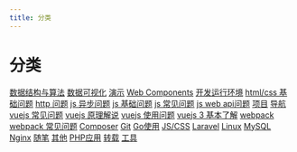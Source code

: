 ```yaml
---
title: 分类
---
```

# 分类

<span class="el-tag el-tag--success"> [数据结构与算法](/mdpress/codes/algorithm/)</span><span class="el-tag el-tag--info"> [数据可视化](/mdpress/codes/charts/)</span><span class="el-tag el-tag--warning"> [演示](/mdpress/codes/demos/)</span><span class="el-tag el-tag--danger"> [Web Components](/mdpress/codes/web-components/)</span><span class="el-tag el-tag--success"> [开发运行环境](/mdpress/learns/dev-prod-env/)</span><span class="el-tag el-tag--info"> [html/css 基础问题](/mdpress/learns/html-css/)</span><span class="el-tag el-tag--warning"> [http 问题](/mdpress/learns/http/)</span><span class="el-tag el-tag--danger"> [js 异步问题](/mdpress/learns/js-asyn/)</span><span class="el-tag el-tag--success"> [js 基础问题](/mdpress/learns/js-base/)</span><span class="el-tag el-tag--info"> [js 常见问题](/mdpress/learns/js-faq/)</span><span class="el-tag el-tag--warning"> [js web api问题](/mdpress/learns/js-web-api/)</span><span class="el-tag el-tag--danger"> [项目](/mdpress/learns/project/)</span><span class="el-tag el-tag--success"> [导航](/mdpress/learns/vue-study/)</span><span class="el-tag el-tag--info"> [vuejs 常见问题](/mdpress/learns/vuejs-faq/)</span><span class="el-tag el-tag--warning"> [vuejs 原理解说](/mdpress/learns/vuejs-principle/)</span><span class="el-tag el-tag--danger"> [vuejs 使用问题](/mdpress/learns/vuejs-use/)</span><span class="el-tag el-tag--success"> [vuejs 3 基本了解](/mdpress/learns/vuejs3-base/)</span><span class="el-tag el-tag--info"> [webpack](/mdpress/learns/webpack/)</span><span class="el-tag el-tag--warning"> [webpack 常见问题](/mdpress/learns/webpack-faq/)</span><span class="el-tag el-tag--danger"> [Composer](/mdpress/posts/composer/)</span><span class="el-tag el-tag--success"> [Git](/mdpress/posts/git/)</span><span class="el-tag el-tag--info"> [Go使用](/mdpress/posts/go-usage/)</span><span class="el-tag el-tag--warning"> [JS/CSS](/mdpress/posts/js-css/)</span><span class="el-tag el-tag--danger"> [Laravel](/mdpress/posts/laravel/)</span><span class="el-tag el-tag--success"> [Linux](/mdpress/posts/linux/)</span><span class="el-tag el-tag--info"> [MySQL](/mdpress/posts/mysql/)</span><span class="el-tag el-tag--warning"> [Nginx](/mdpress/posts/nginx/)</span><span class="el-tag el-tag--danger"> [随笔](/mdpress/posts/notes/)</span><span class="el-tag el-tag--success"> [其他](/mdpress/posts/others/)</span><span class="el-tag el-tag--info"> [PHP应用](/mdpress/posts/php-usage/)</span><span class="el-tag el-tag--warning"> [转载](/mdpress/posts/reprinted/)</span><span class="el-tag el-tag--danger"> [工具](/mdpress/tools/)</span>
